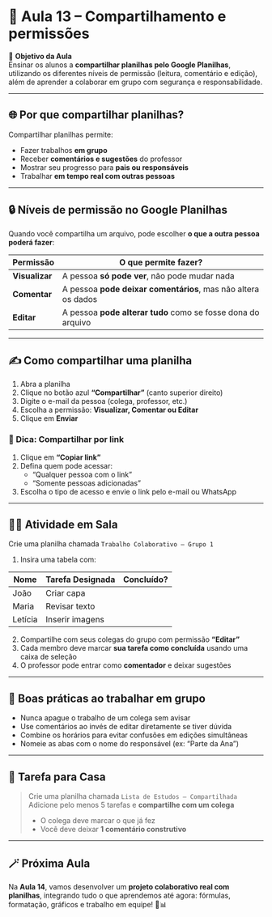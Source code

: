 # 📘 Aula 13 – Compartilhamento e permissões

🎯 **Objetivo da Aula**  
Ensinar os alunos a **compartilhar planilhas pelo Google Planilhas**, utilizando os diferentes níveis de permissão (leitura, comentário e edição), além de aprender a colaborar em grupo com segurança e responsabilidade.

---

## 🌐 Por que compartilhar planilhas?

Compartilhar planilhas permite:

- Fazer trabalhos **em grupo**
- Receber **comentários e sugestões** do professor
- Mostrar seu progresso para **pais ou responsáveis**
- Trabalhar **em tempo real com outras pessoas**

---

## 🔒 Níveis de permissão no Google Planilhas

Quando você compartilha um arquivo, pode escolher **o que a outra pessoa poderá fazer**:

| Permissão      | O que permite fazer?                                         |
| -------------- | ------------------------------------------------------------ |
| **Visualizar** | A pessoa **só pode ver**, não pode mudar nada                |
| **Comentar**   | A pessoa **pode deixar comentários**, mas não altera os dados |
| **Editar**     | A pessoa **pode alterar tudo** como se fosse dona do arquivo |

---

## ✍️ Como compartilhar uma planilha

1. Abra a planilha
2. Clique no botão azul **“Compartilhar”** (canto superior direito)
3. Digite o e-mail da pessoa (colega, professor, etc.)
4. Escolha a permissão: **Visualizar, Comentar ou Editar**
5. Clique em **Enviar**

### 🔗 Dica: Compartilhar por link
1. Clique em **“Copiar link”**
2. Defina quem pode acessar:
   - “Qualquer pessoa com o link”
   - “Somente pessoas adicionadas”
3. Escolha o tipo de acesso e envie o link pelo e-mail ou WhatsApp

---

## 👨‍🏫 Atividade em Sala

Crie uma planilha chamada `Trabalho Colaborativo – Grupo 1`

1. Insira uma tabela com:

| Nome    | Tarefa Designada | Concluído? |
| ------- | ---------------- | ---------- |
| João    | Criar capa       |            |
| Maria   | Revisar texto    |            |
| Letícia | Inserir imagens  |            |

2. Compartilhe com seus colegas do grupo com permissão **“Editar”**
3. Cada membro deve marcar **sua tarefa como concluída** usando uma caixa de seleção
4. O professor pode entrar como **comentador** e deixar sugestões

---

## 🧠 Boas práticas ao trabalhar em grupo

- Nunca apague o trabalho de um colega sem avisar
- Use comentários ao invés de editar diretamente se tiver dúvida
- Combine os horários para evitar confusões em edições simultâneas
- Nomeie as abas com o nome do responsável (ex: “Parte da Ana”)

---

## 📌 Tarefa para Casa

> Crie uma planilha chamada `Lista de Estudos – Compartilhada`  
> Adicione pelo menos 5 tarefas e **compartilhe com um colega**
> - O colega deve marcar o que já fez
> - Você deve deixar **1 comentário construtivo**

---

## 🪄 Próxima Aula

Na **Aula 14**, vamos desenvolver um **projeto colaborativo real com planilhas**, integrando tudo o que aprendemos até agora: fórmulas, formatação, gráficos e trabalho em equipe! 👥📊

